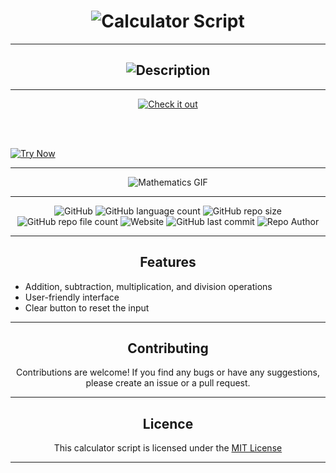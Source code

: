 <!-- This calculator script is created by @Akhil-Mahesh -->
<!-- Github - @Akhil-Mahesh -->
<!-- https://github.com/Akhil-Mahesh -->
<!-- https://www.youtube.com/AlonePhilic -->

<!-- This is the title -->

<h1 align="center"><img src="https://readme-typing-svg.herokuapp.com?font=Orbitron&size=40&pause=1000&color=26F700&width=435&height=100&lines=Calculator+Script" alt="Calculator Script" /></h1>

---

<!-- This is the description -->

<h2 align="center"><img src="https://readme-typing-svg.herokuapp.com?font=Orbitron&size=26&pause=1000&color=00A5F7&width=435&height=100&lines=This+is+a+Calculator+Script;developed+using;HTML%2C+CSS+and+JavaScript.;It+provides+basic+arithmetic;operations+with+a+;user-friendly+interface." alt="Description" /></h2>

---

<p align="center">
<a href="https://calculator-snowy-alpha.vercel.app/" target="_blank" rel="noopener">
  <img src="https://img.shields.io/badge/Check%20it%20out-%20-black?style=social&logo=vercel&color=black" alt="Check it out">
</a>

<br><br>

<a href="https://akhil-mahesh.github.io/Calculator/" target="_blank" rel="noopener">
  <img src="https://img.shields.io/badge/Try%20Now-%20-black?style=social&logo=github&color=black" alt="Try Now">
</a>
</p>

---

<p align="center">

<img src="https://media.giphy.com/media/PoG5WwGyOx1N36cMqP/giphy.gif" alt="Mathematics GIF">

</p>

<hr>

<p align="center">
<img alt="GitHub" src="https://img.shields.io/github/license/akhil-mahesh/calculator?color=black&logo=github&style=plastic">

<img alt="GitHub language count" src="https://img.shields.io/github/languages/count/akhil-mahesh/calculator?color=black&logo=github&style=plastic">

<img alt="GitHub repo size" src="https://img.shields.io/github/repo-size/akhil-mahesh/calculator?color=black&logo=github&style=plastic">

<img alt="GitHub repo file count" src="https://img.shields.io/github/directory-file-count/akhil-mahesh/calculator?color=black&logo=GitHub&style=plastic">

<img alt="Website" src="https://img.shields.io/website?down_color=red&down_message=offline&logo=vercel&style=plastic&up_color=lime&up_message=working&url=https%3A%2F%2Fcalculator-snowy-alpha.vercel.app%2F">

<img alt="GitHub last commit" src="https://img.shields.io/github/last-commit/Akhil-Mahesh/Calculator?color=black&style=plastic&logo=github">

<img alt="Repo Author" src="https://img.shields.io/badge/Author-Akhil--Mahesh-color=black&?style=plastic&logo=github">

</p>

<hr>
    
<h2 align="center">Features</h2>

* Addition, subtraction, multiplication, and division operations
* User-friendly interface
* Clear button to reset the input

<hr>

<h2 align="center">Contributing</h2>

<p align="center">
Contributions are welcome! If you find any bugs or have any suggestions, please create an issue or a pull request.
</p>

<hr>

<h2 align="center">Licence</h2>

<p align="center">
This calculator script is licensed under the <a href="https://github.com/Akhil-Mahesh/Calculator/blob/72afa24a034b06f50881c6989dbf126792d39896/LICENSE">MIT License</a>
</p>

<hr>